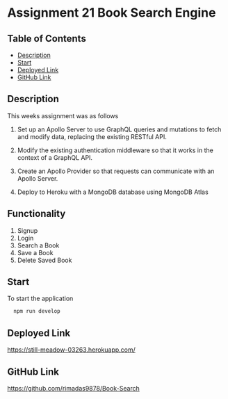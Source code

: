 # Assignment 21 Book Search Engine

  ## Table of Contents
  * [Description](#description)
  * [Start](#start)
  * [Deployed Link](#deployed-link)
  * [GitHub Link](#github-link)

  ## Description
  This weeks assignment was as follows
  1. Set up an Apollo Server to use GraphQL queries and mutations to fetch and modify data, replacing the existing RESTful API.

  2. Modify the existing authentication middleware so that it works in the context of a GraphQL API.

  3. Create an Apollo Provider so that requests can communicate with an Apollo Server.

  4. Deploy to Heroku with a MongoDB database using MongoDB Atlas

  ## Functionality

  1. Signup
  2. Login
  3. Search a Book
  4. Save a Book
  5. Delete Saved Book
 
  ## Start
  To start the application

  ```md
    npm run develop
 ```

## Deployed Link

https://still-meadow-03263.herokuapp.com/

## GitHub Link

https://github.com/rimadas9878/Book-Search